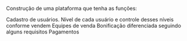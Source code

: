 Construção de uma plataforma que tenha as funções:

  Cadastro de usuários.
  Nível de cada usuário e controle desses níveis conforme vendem
  Equipes de venda
  Bonificação diferenciada seguindo alguns requisitos
  Pagamentos

